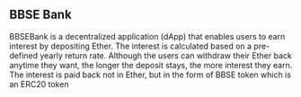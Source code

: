 ## BBSE Bank
BBSEBank is a decentralized application (dApp) that enables users to earn interest by depositing Ether.
The interest is calculated based on a pre-defined yearly return rate. Although the users can withdraw their
Ether back anytime they want, the longer the deposit stays, the more interest they earn. The interest is paid
back not in Ether, but in the form of BBSE token which is an ERC20 token

